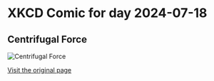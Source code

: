 
# XKCD Comic for day 2024-07-18

## Centrifugal Force

![Centrifugal Force](https://imgs.xkcd.com/comics/centrifugal_force.png "You spin me right round, baby, right round, in a manner depriving me of an inertial reference frame.  Baby.")

[Visit the original page](https://xkcd.com/123/)
